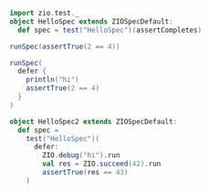 ```scala mdoc
import zio.test._
object HelloSpec extends ZIOSpecDefault:
  def spec = test("HelloSpec")(assertCompletes)
```

```scala mdoc
runSpec(assertTrue(2 == 4))
```

```scala mdoc
runSpec(
  defer {
    println("hi")
    assertTrue(2 == 4)
  }
)
```

```scala mdoc
object HelloSpec2 extends ZIOSpecDefault:
  def spec =
    test("HelloSpec")(
      defer:
        ZIO.debug("hi").run
        val res = ZIO.succeed(42).run
        assertTrue(res == 43)
    )
```
